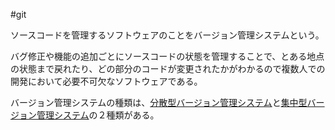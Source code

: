 #git 

ソースコードを管理するソフトウェアのことをバージョン管理システムという。

バグ修正や機能の追加ごとにソースコードの状態を管理することで、とある地点の状態まで戻れたり、どの部分のコードが変更されたかがわかるので複数人での開発において必要不可欠なソフトウェアである。

バージョン管理システムの種類は、[分散型バージョン管理システム](分散型バージョン管理システム.md)と[集中型バージョン管理システム](集中型バージョン管理システム.md)の２種類がある。